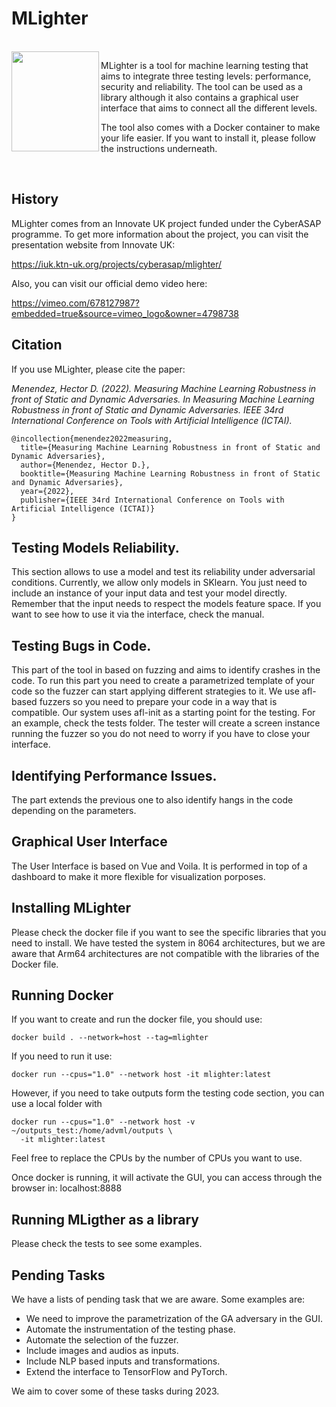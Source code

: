 # MLighter

<br />
<img align="left" src="http://mlighter.freedevelop.org/wp-content/uploads/2022/02/cropped-logo5.png" width="140" height="160"/>

MLighter is a tool for machine learning testing that aims to integrate three testing levels: performance, security and reliability. The tool can be used as a library although it also contains a graphical user interface that aims to connect all the different levels.

The tool also comes with a Docker container to make your life easier. If you want to install it, please follow the instructions underneath.

<br />

## History

MLighter comes from an Innovate UK project funded under the CyberASAP programme. To get more information about the project, you can visit the presentation website from Innovate UK:

https://iuk.ktn-uk.org/projects/cyberasap/mlighter/

Also, you can visit our official demo video here:

https://vimeo.com/678127987?embedded=true&source=vimeo_logo&owner=4798738

## Citation

If you use MLighter, please cite the paper:

*Menendez, Hector D. (2022). Measuring Machine Learning Robustness in front of Static and Dynamic Adversaries. In Measuring Machine Learning Robustness in front of Static and Dynamic Adversaries. IEEE 34rd International Conference on Tools with Artificial Intelligence (ICTAI).*

```
@incollection{menendez2022measuring,
  title={Measuring Machine Learning Robustness in front of Static and Dynamic Adversaries},
  author={Menendez, Hector D.},
  booktitle={Measuring Machine Learning Robustness in front of Static and Dynamic Adversaries},
  year={2022},
  publisher={IEEE 34rd International Conference on Tools with Artificial Intelligence (ICTAI)}
}
```

## Testing Models Reliability.

This section allows to use a model and test its reliability under adversarial conditions. Currently, we allow only models in SKlearn. You just need to include an instance of your input data and test your model directly. Remember that the input needs to respect the models feature space. If you want to see how to use it via the interface, check the manual. 

## Testing Bugs in Code.

This part of the tool in based on fuzzing and aims to identify crashes in the code. To run this part you need to create a parametrized template of your code so the fuzzer can start applying different strategies to it. We use afl-based fuzzers so you need to prepare your code in a way that is compatible. Our system uses afl-init as a starting point for the testing. For an example, check the tests folder. The tester will create a screen instance running the fuzzer so you do not need to worry if you have to close your interface.

## Identifying Performance Issues.

The part extends the previous one to also identify hangs in the code depending on the parameters.

## Graphical User Interface

The User Interface is based on Vue and Voila. It is performed in top of a dashboard to make it more flexible for visualization porposes. 

## Installing MLighter

Please check the docker file if you want to see the specific libraries that you need to install. We have tested the system in 8064 architectures, but we are aware that Arm64 architectures are not compatible with the libraries of the Docker file.

## Running Docker

If you want to create and run the docker file, you should use:
```
docker build . --network=host --tag=mlighter
```

If you need to run it use:
```
docker run --cpus="1.0" --network host -it mlighter:latest
```

However, if you need to take outputs form the testing code section, you can use a local folder with 

```
docker run --cpus="1.0" --network host -v ~/outputs_test:/home/advml/outputs \
  -it mlighter:latest
```

Feel free to replace the CPUs by the number of CPUs you want to use.

Once docker is running, it will activate the GUI, you can access through the browser in: localhost:8888

## Running MLigther as a library

Please check the tests to see some examples.

## Pending Tasks

We have a lists of pending task that we are aware. Some examples are:

* We need to improve the parametrization of the GA adversary in the GUI.
* Automate the instrumentation of the testing phase.
* Automate the selection of the fuzzer.
* Include images and audios as inputs.
* Include NLP based inputs and transformations.
* Extend the interface to TensorFlow and PyTorch.

We aim to cover some of these tasks during 2023. 
